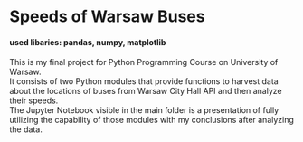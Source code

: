 # Speeds of Warsaw Buses
#### used libaries: pandas, numpy, matplotlib
This is my final project for Python Programming Course on University of Warsaw.        
It consists of two Python modules that provide functions to harvest data about the locations of buses from Warsaw City Hall API and then analyze their speeds.   
The Jupyter Notebook visible in the main folder is a presentation of fully utilizing the capability of those modules with my conclusions after analyzing the data.
